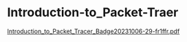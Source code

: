 # Introduction-to_Packet-Traer
[Introduction_to_Packet_Tracer_Badge20231006-29-fr1ffr.pdf](https://github.com/GovernmentKZ/Introduction-to_Packet-Traer/files/12840144/Introduction_to_Packet_Tracer_Badge20231006-29-fr1ffr.pdf)
